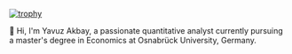 [![trophy](https://github-profile-trophy.vercel.app/?username=YavuzAkbay)](https://github.com/ryo-ma/github-profile-trophy)

👋 Hi, I'm Yavuz Akbay, a passionate quantitative analyst currently pursuing a master's degree in Economics at Osnabrück University, Germany.
